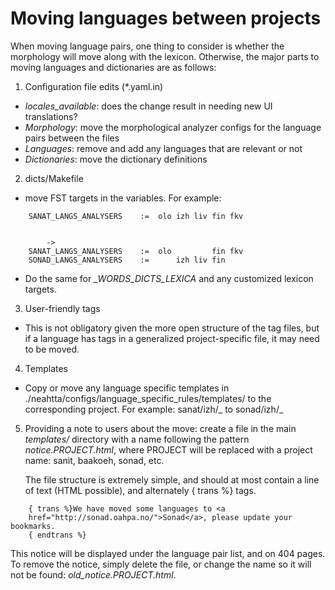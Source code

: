 ﻿# Moving languages between projects

When moving language pairs, one thing to consider is whether the morphology
will move along with the lexicon. Otherwise, the major parts to moving languages
and dictionaries are as follows:

1. Configuration file edits (\*.yaml.in)

- _locales_available_: does the change result in needing new UI translations?
- _Morphology_: move the morphological analyzer configs for the language pairs
  between the files
- _Languages_: remove and add any languages that are relevant or not
- _Dictionaries_: move the dictionary definitions

2. dicts/Makefile

- move FST targets in the variables. For example:

```
    SANAT_LANGS_ANALYSERS    :=  olo izh liv fin fkv


        ->
    SANAT_LANGS_ANALYSERS    :=  olo         fin fkv
    SONAD_LANGS_ANALYSERS    :=      izh liv fin
```

- Do the same for _\_WORDS_DICTS_LEXICA_ and any customized lexicon targets.

3. User-friendly tags

- This is not obligatory given the more open structure of the tag files, but
  if a language has tags in a generalized project-specific file, it may need to
  be moved.

4. Templates

- Copy or move any language specific templates in ./neahtta/configs/language_specific_rules/templates/
  to the corresponding project. For example: sanat/izh/_ to sonad/izh/_

5. Providing a note to users about the move: create a file in the main
   _templates/_ directory with a name following the pattern
   _notice.PROJECT.html_, where PROJECT will be replaced with a project name:
   sanit, baakoeh, sonad, etc.

   The file structure is extremely simple, and should at most contain a line of
   text (HTML possible), and alternately { trans %} tags.

```
    { trans %}We have moved some languages to <a
    href="http://sonad.oahpa.no/">Sonad</a>, please update your bookmarks.
    { endtrans %}
```

This notice will be displayed under the language pair list, and on 404
pages. To remove the notice, simply delete the file, or change the name so
it will not be found: _old_notice.PROJECT.html_.
